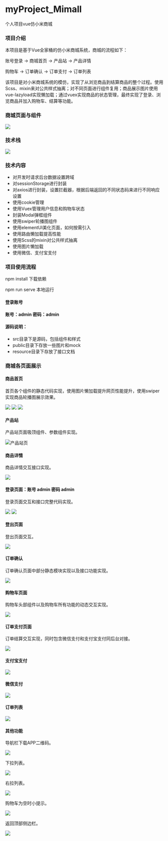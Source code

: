 # myProject_Mimall
个人项目vue仿小米商城
### 项目介绍

本项目是基于Vue全家桶的仿小米商城系统，商城的流程如下：

账号登录 -> 商城首页 -> 产品站 -> 产品详情

购物车 -> 订单确认 -> 订单支付 -> 订单列表

 该项目是对小米商城系统的模仿，实现了从浏览商品到结算商品的整个过程。使用Scss、mixin来对公共样式抽离；对不同页面进行组件复用；商品展示图片使用vue-lazyload实现懒加载；通过vuex实现商品的状态管理，最终实现了登录、浏览商品并加入购物车、结算等功能。



### 商城页面与组件

![](https://github.com/zhaoxt198/myProject_Mimall/blob/master/images/key_tech.jpg)



### 技术栈

![](https://github.com/zhaoxt198/myProject_Mimall/blob/master/images/tech_stack.jpg)




### 技术内容

- 对开发时请求后台数据设置跨域
- 对sessionStorage进行封装
- 对axios进行封装，设置拦截器，根据后端返回的不同状态码来进行不同响应设置
- 使用cookie管理
- 使用Vuex管理用户信息和购物车状态
- 封装Modal弹框组件
- 使用swiper轮播图组件
- 使用elementUI美化页面，如何按需引入
- 使用路由懒加载提高性能
- 使用Scss的mixin对公共样式抽离
- 使用图片懒加载
- 使用微信、支付宝支付



### 项目使用流程

npm install 下载依赖

npm run serve 本地运行

#### 登录账号

**账号：admin  密码：admin**



#### 源码说明：

- src目录下是源码，包括组件和样式
- public目录下存放一些图片和mock
- resource目录下存放了接口文档


### 商城各页面展示

#### 商品首页

首页各个组件的静态代码实现，使用图片懒加载提升网页性能提升，使用swiper实现商品轮播图展示效果。

![](https://github.com/zhaoxt198/myProject_Mimall/blob/master/images/index1.png)
![](https://github.com/zhaoxt198/myProject_Mimall/blob/master/images/index2.png)
![](https://github.com/zhaoxt198/myProject_Mimall/blob/master/images/footer.png)


#### 产品站

产品站页面吸顶组件、参数组件实现。

![]()![产品站页](https://github.com/zhaoxt198/myProject_Mimall/blob/master/images/goods_info.png)

#### 商品详情

商品详情交互接口实现。

![](https://github.com/zhaoxt198/myProject_Mimall/blob/master/images/goods_skim.png)


#### 登录页面：账号 admin 密码 admin

登录页面交互和接口完整代码实现。

![](https://github.com/zhaoxt198/myProject_Mimall/blob/master/images/login.png)
![](https://github.com/zhaoxt198/myProject_Mimall/blob/master/images/login_img.png)

#### 登出页面

登出页面交互。

![](https://github.com/zhaoxt198/myProject_Mimall/blob/master/images/logout.png)


#### 订单确认

订单确认页面中部分静态模块实现以及接口功能实现。

![](https://github.com/zhaoxt198/myProject_Mimall/blob/master/images/order_confirm.png)

#### 购物车页面

购物车头部组件以及购物车所有功能的动态交互实现。

![](https://github.com/zhaoxt198/myProject_Mimall/blob/master/images/my_cart.png)

#### 订单支付页面

订单结算交互实现，同时包含微信支付和支付宝支付同后台对接。

![](https://github.com/zhaoxt198/myProject_Mimall/blob/master/images/order_pay.png)

#### 支付宝支付

![](https://github.com/zhaoxt198/myProject_Mimall/blob/master/images/alipay.png)

#### 微信支付

![](https://github.com/zhaoxt198/myProject_Mimall/blob/master/images/wechat.png)

#### 订单列表

![](https://github.com/zhaoxt198/myProject_Mimall/blob/master/images/order_list.png)


#### 其他功能

导航栏下载APP二维码。

![](https://github.com/zhaoxt198/myProject_Mimall/blob/master/images/download_app.png)

下拉列表。

![](https://github.com/zhaoxt198/myProject_Mimall/blob/master/images/dropdown_menu.png)

右拉列表。

![](https://github.com/zhaoxt198/myProject_Mimall/blob/master/images/rightpull_menu.png)

购物车为空时小提示。

![](https://github.com/zhaoxt198/myProject_Mimall/blob/master/images/cart_tip.png)

返回顶部侧边栏。

![](https://github.com/zhaoxt198/myProject_Mimall/blob/master/images/sidebar.png)
